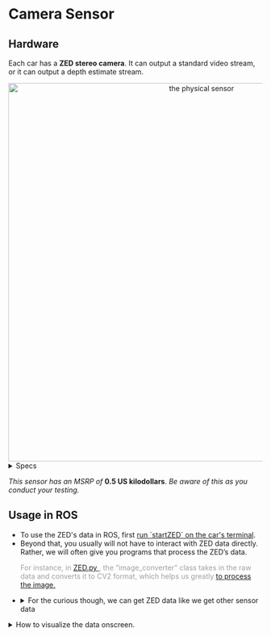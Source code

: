# Camera Sensor
## Hardware
Each car has a **ZED stereo camera**. It can output a standard video stream, or it can output a depth estimate stream.
<center>
<img src="/img/ZED_photo.png" alt="the physical sensor" width="750"/>
</center>
<details><summary>Specs </summary>
<ul>
<li> Wiring: <ul>
  <li> Sends data and receives power via USB </li> </ul>
<li> Data: <ul>
  <li> Frames per second & resolution: 60fps @ 720p </li>
  <li> Field of view: 110° </li>
  <li> Depth range: 0.5 - 20 m </li>
  <li> Can calculate <a href="#" data-toggle="tooltip" title="changes in position/rotation">odometry</a> based on visual data </li> </ul>
</ul>
</details>

*This sensor has an MSRP of* **0.5 US kilodollars**. *Be aware of this as you conduct your testing.*

## Usage in ROS

<ul>
<li>To use the ZED's data in ROS, first <a href="#" data-toggle="tooltip" title="(this initializes camera-related nodes; see “ROS: Running nodes” page for details)">run `startZED` on the car's terminal</a>.</li>

<li>Beyond that, you usually will not have to interact with ZED data directly. Rather, we will often give you programs that process the ZED’s data.<br>

<font color="A0A0A0">For instance, in <a href="https://github.mit.edu/2019-BWSI/Writeups/blob/master/week2/day2/zed.py"/> ZED.py </a>, the “image_converter” class takes in the raw data and converts it to CV2 format, which helps us greatly <a href="#" data-toggle="tooltip" title="with color segmentation, for instance">to process the image.</a></font></li>

<li> <details><summary> For the curious though, we can get ZED data like we get other sensor data</summary> 
<ul>
<li> The ZED nodes publish different data to different topics. There are left/right camera topics and a depth topic. We often use `/zed/rgb/image_rect_color` .</li>
<li> Each message is of the type `Image`.
<li> For a full list of `Image` message attributes, see <a href=http://docs.ros.org/api/sensor_msgs/html/msg/Image.html>ros.org</a>.</li>
</ul></details></li>
</ul>
  
<details><summary>How to visualize the data onscreen.</summary>

<ul> 
<li>If you're ssh-ed into the car:<ol type="1">
  <li> on the car's terminal  (i.e. ssh-in), run `startZED` </li>
  <li> on the computer's terminal, run `rqt_image_view`</li> 
  <li> select the topic you would like to view </li> </ol> </li>

<li>If you have a monitor directly plugged in:<ol type="1">
  <li> Run `startZEDviz` in the terminal for a totally awesome visualization in RVIZ. </li>
  <li> Be sure to click on "DepthCloud" for the full effect.</li></ol></li></ul>
</details><br>

